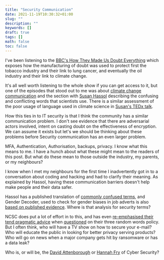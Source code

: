 ```yaml
---
title: "Security Communication"
date: 2021-11-19T10:30:32+01:00
slug: ""
description: ""
keywords: []
draft: true
tags: []
math: false
toc: false
---
```


<!--alex ignore cancer -->
I've been listening to the [BBC's How They Made Us Doubt Everything](https://www.bbc.co.uk/programmes/m000l7q1) which exposes how the manufacturing of doubt was used to protect first the tobacco industry and their link to lung cancer, and eventually the oil industry and their link to climate change.

It's all well worth listening to the whole show if you can get access to it, but one of the episodes that stood out to me was about [climate change communication](https://www.bbc.co.uk/programmes/m000lgk6) and the section with [Susan Hassol](https://twitter.com/ClimateComms) describing the confusing and conflicting words that scientists use. There is a similar assessment of the poor usage of language used in climate science in [Susan's TEDx talk](https://youtu.be/V-tEmE85QDE).

<!--alex ignore actor -->
How this ties in to IT security is that I think the community has a similar communication problem. I don't see evidence that there are adversarial actors involved, intent on casting doubt on the effectiveness of encryption. We can assume it exists but let's we should be thinking about these problems before Security communication has an even larger problem.

MFA, Authentication, Authorisation, backups, privacy. I know what this means to me. I have a hunch about what these might mean to the readers of this post. But what do these mean to those outside the industry, my parents, or my neighbours?

I know when I met my neighbours for the first time I inadvertently got in to a conversation about coding and hacking and had to clarify their meaning. As explained by Hassol, having these communication barriers doesn't help make people and their data safer.

Hassol has a published translation of [commonly confused terms](https://twitter.com/ClimateComms/status/998325439482515456/photo/1), and Gender Decoder, used to check for gender biases in job adverts is also [based on published evidence](https://gender-decoder.katmatfield.com/about). Where is that analysis for security terms?

NCSC does put a lot of effort in to this, and has even [re-emphasised their tend pragmatic advice](https://www.ncsc.gov.uk/blog-post/the-logic-behind-three-random-words) when [questioned](https://paul.reviews/passwords-why-using-3-random-words-is-a-really-bad-idea/) on their three random words policy. But I often think, who will have a TV show on how to secure your e-mail? Who will educate the public in looking for better privacy serving products? Who will go on news when a major company gets hit by ransomware or has a data leak?

Who is, or will be, the [David Attenborough](https://en.wikipedia.org/wiki/David_Attenborough) or [Hannah Fry](https://en.wikipedia.org/wiki/Hannah_Fry) of Cyber Security?
